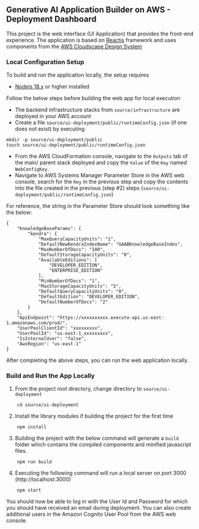 ## Generative AI Application Builder on AWS - Deployment Dashboard

This project is the web interface (UI Application) that provides the front-end experience. The application is
based on [Reactjs](https://react.dev/) framework and uses components from the [AWS Cloudscape Design System](https://cloudscape.design/)

### Local Configuration Setup

To build and run the application locally, the setup requires

-   [Nodejs 18.x](https://nodejs.org/en) or higher installed

Follow the below steps before building the web app for local execution

-   The backend infrastructure stacks from `source/infrastructure` are deployed in your AWS account
-   Create a file `source/ui-deployment/public/runtimeConfig.json` (if one does not exist) by executing

```
mkdir -p source/ui-deployment/public
touch source/ui-deployment/public/runtimeConfig.json
```

-   From the AWS CloudFormation console, navigate to the `Outputs` tab of the main/ parent stack deployed and copy the `Value` of the `Key` named `WebConfigKey`.
-   Navigate to AWS Systems Manager Parameter Store in the AWS web console, search for the `Key` in the previous step and copy the contents into the file created in the previous (step #2) steps (`source/ui-deployment/public/runtimeConfig.json`)

For reference, the string in the Parameter Store should look something like the below:

```
{
    "KnowledgeBaseParams": {
        "kendra": {
            "MaxQueryCapacityUnits": "1",
            "DefaultNewKendraIndexName": "GAABKnowledgeBaseIndex",
            "MaxNumberOfDocs": "100",
            "DefaultStorageCapacityUnits": "0",
            "AvailableEditions": [
                "DEVELOPER_EDITION",
                "ENTERPRISE_EDITION"
            ],
            "MinNumberOfDocs": "1",
            "MaxStorageCapacityUnits": "5",
            "DefaultQueryCapacityUnits": "0",
            "DefaultEdition": "DEVELOPER_EDITION",
            "DefaultNumberOfDocs": "2"
        }
    },
    "ApiEndpoint": "https://xxxxxxxxxx.execute-api.us-east-1.amazonaws.com/prod/",
    "UserPoolClientId": "xxxxxxxxx",
    "UserPoolId": "us-east-1_xxxxxxxxx",
    "IsInternalUser": "false",
    "AwsRegion": "us-east-1"
}
```

After completing the above steps, you can run the web application locally.

### Build and Run the App Locally

1. From the project root directory, change directory to `source/ui-deployment`

```
    cd source/ui-deployment
```

2. Install the library modules if building the project for the first time

```
    npm install
```

3. Building the project with the below command will generate a `build` folder which contains
   the compiled components and minified javascript files.

```
    npm run build
```

4. Executing the following command will run a local server on port 3000 (http://localhost:3000)

```
    npm start
```

You should now be able to log in with the User Id and Password for which you should have received an email during deployment. You can also
create additional users in the Amazon Cognito User Pool from the AWS web console.
